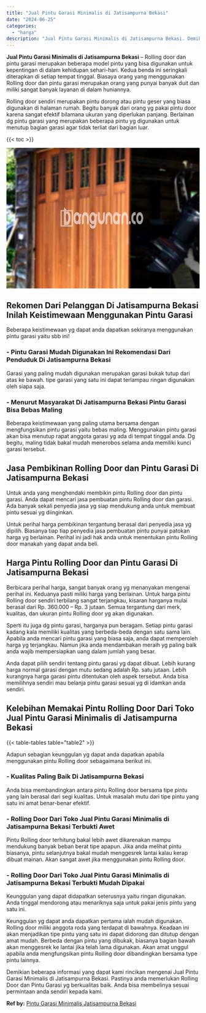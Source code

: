 ```yaml
---
title: "Jual Pintu Garasi Minimalis di Jatisampurna Bekasi"
date: "2024-06-25"
categories: 
  - "harga"
description: "Jual Pintu Garasi Minimalis di Jatisampurna Bekasi. Demikian beberapa informasi yang dapat kami rincikan mengenai Jual Pintu Garasi Minimalis di Jatisampurna..."
---
```


**Jual Pintu Garasi Minimalis di Jatisampurna Bekasi** – Rolling door dan pintu garasi merupakan beberapa model pintu yang bisa digunakan untuk kepentingan di dalam kehidupan sehari-hari. Kedua benda ini seringkali diterapkan di setiap tempat tinggal. Biasaya orang yang menggunakan Rolling door dan pintu garasi merupakan orang yang punyai banyak duit dan miliki sangat banyak layanan di dalam huniannya.

Rolling door sendiri merupakan pintu dorong atau pintu geser yang biasa digunakan di halaman rumah. Begitu banyak dari orang yg pakai pintu door karena sangat efektif bilamana ukuran yang diperlukan panjang. Berlainan dg pintu garasi yang merupakan beberapa pintu yg digunakan untuk menutup bagian garasi agar tidak terliat dari bagian luar.

{{< toc >}}

![Jual Pintu Garasi Minimalis di Jatisampurna Bekasi](/images/pintu-garasi-39.png)

## Rekomen Dari Pelanggan Di Jatisampurna Bekasi Inilah Keistimewaan Menggunakan Pintu Garasi

Beberapa keistimewaan yg dapat anda dapatkan sekiranya menggunakan pintu garasi yaitu sbb ini!

### \- Pintu Garasi Mudah Digunakan Ini Rekomendasi Dari Penduduk Di Jatisampurna Bekasi

Garasi yang paling mudah digunakan merupakan garasi bukak tutup dari atas ke bawah. tipe garasi yang satu ini dapat terlampau ringan digunakan oleh siapa saja.

### \- Menurut Masyarakat Di Jatisampurna Bekasi Pintu Garasi Bisa Bebas Maling

Beberapa keistimewaan yang paling utama bersama dengan mengfungsikan pintu garasi yaitu bebas maling. Menggunakan pintu garasi akan bisa menutup rapat anggota garasi yg ada di tempat tinggal anda. Dg begitu, maling tidak bakal mudah menerobos selama anda memiliki kunci garasi tersebut.

## Jasa Pembikinan Rolling Door dan Pintu Garasi Di Jatisampurna Bekasi

Untuk anda yang menghendaki membikin pintu Rolling door dan pintu garasi. Anda dapat mencari jasa pembuatan pintu Rolling door dan garasi. Ada banyak sekali penyedia jasa yg siap mendukung anda untuk membuat pintu sesuai yg diinginkan.

Untuk perihal harga pembikinan tergantung berasal dari penyedia jasa yg dipilih. Biasanya tiap tiap penyedia jasa pembuatan pintu punyai patokan harga yg berlainan. Perihal ini jadi hak anda untuk menentukan pintu Rolling door manakah yang dapat anda beli.

## Harga Pintu Rolling Door dan Pintu Garasi Di Jatisampurna Bekasi

Berbicara perihal harga, sangat banyak orang yg menanyakan mengenai perihal ini. Keduanya pasti miliki harga yang berlainan. Untuk harga pintu Rolling door sendiri terbilang sangat terjangkau, kisaran harganya mulai berasal dari Rp. 360.000 – Rp. 3 jutaan. Semua tergantung dari merk, kualitas, dan ukuran pintu Rolling door yg akan digunakan.

Sperti itu juga dg pintu garasi, harganya pun beragam. Setiap pintu garasi kadang kala memiliki kualitas yang berbeda-beda dengan satu sama lain. Apabila anda mencari pintu garasi yang biasa saja, anda dapat memperoleh harga yg terjangkau. Namun jika anda mendambakan meraih yg paling baik anda wajib mempersiapkan uang dalam jumlah yang besar.

Anda dapat pilih sendiri tentang pintu garasi yg dapat dibuat. Lebih kurang harga normal garasi dengan mutu sedang adalah Rp. satu jutaan. Lebih kurangnya harga garasi pintu ditentukan oleh aspek tersebut. Anda bisa memilihnya sendiri mau belanja pintu garasi sesuai yg di idamkan anda sendiri.

## Kelebihan Memakai Pintu Rolling Door Dari Toko Jual Pintu Garasi Minimalis di Jatisampurna Bekasi

{{< table-tables table="table2" >}}

Adapun sebagian keunggulan yg dapat anda dapatkan apabila menggunakan pintu Rolling door sebagaimana berikut ini.

### \- Kualitas Paling Baik Di Jatisampurna Bekasi

Anda bisa membandingkan antara pintu Rolling door bersama tipe pintu yang lain berasal dari segi kualitas. Untuk masalah mutu dari tipe pintu yang satu ini amat benar-benar efektif.

### \- Rolling Door Dari Toko Jual Pintu Garasi Minimalis di Jatisampurna Bekasi Terbukti Awet

Pintu Rolling door terhitung bakal lebih awet dikarenakan mampu mendukung banyak beban berat tipe apapun. Jika anda melihat pintu biasanya, pintu selanjutnya bakal mudah menggesrek lantai kalau kerap dibuat mainan. Akan sangat awet jika menggunakan pintu Rolling door.

### \- Rolling Door Dari Toko Jual Pintu Garasi Minimalis di Jatisampurna Bekasi Terbukti Mudah Dipakai

Keunggulan yang dapat didapatkan seterusnya yaitu ringan digunakan. Anda tinggal mendorong atau menariknya saja untuk pakai jenis pintu yang satu ini.

Keunggulan yg dapat anda dapatkan pertama ialah mudah digunakan. Rolling door miliki anggota roda yang terdapat di bawahnya. Keadaan ini akan menjadikan tipe pintu yang satu ini dapat didorong dan ditutup dengan amat mudah. Berbeda dengan pintu yang dibukak, biasanya bagian bawah akan menggesrek ke lantai jika telah lama digunakan. Akan amat unggul apabila anda mengfungsikan pintu Rolling door dibandingkan bersama type pintu lainnya.

Demikian beberapa informasi yang dapat kami rincikan mengenai Jual Pintu Garasi Minimalis di Jatisampurna Bekasi. Pastinya anda memerlukan Rolling Door dan Pintu Garasi yg berkualitas baik. Anda bisa membelinya sesuai permintaan anda sendiri kepada kami.

**Ref by:** [Pintu Garasi Minimalis Jatisampurna Bekasi](https://id.wikipedia.org/wiki/Pintu)

